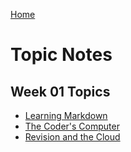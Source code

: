 [Home](README.md)

# Topic Notes

## Week 01 Topics
- [Learning Markdown](learningMarkdown.md)
- [The Coder's Computer](codersComputer.md)
- [Revision and the Cloud](revisionsCloud.md)

